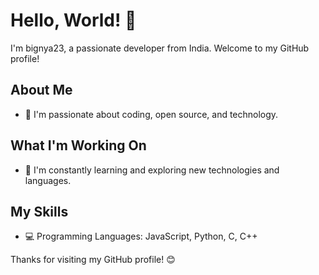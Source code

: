 # Hello, World! 👋

I'm bignya23, a passionate developer from India. Welcome to my GitHub profile!

## About Me

- 🌟 I'm passionate about coding, open source, and technology.

## What I'm Working On

- 🌱 I'm constantly learning and exploring new technologies and languages.

## My Skills

- 💻 Programming Languages: JavaScript, Python, C, C++

Thanks for visiting my GitHub profile! 😊

<!---
bignya23/bignya23 is a ✨ special ✨ repository because its `README.md` (this file) appears on your GitHub profile.
You can click the Preview link to take a look at your changes.
--->
